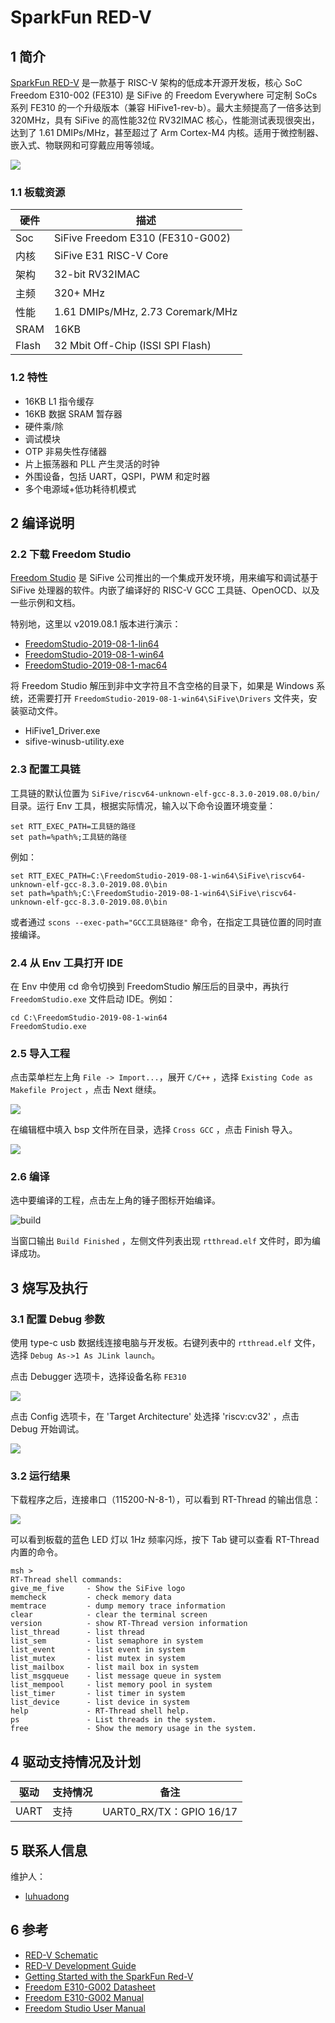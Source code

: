 # SparkFun RED-V #

## 1 简介

[SparkFun RED-V](https://www.sparkfun.com/products/15594) 是一款基于  RISC-V 架构的低成本开源开发板，核心 SoC Freedom E310-002 (FE310) 是 SiFive 的 Freedom Everywhere 可定制 SoCs 系列 FE310 的一个升级版本（兼容 HiFive1-rev-b）。最大主频提高了一倍多达到 320MHz，具有 SiFive 的高性能32位 RV32IMAC 核心，性能测试表现很突出，达到了 1.61 DMIPs/MHz，甚至超过了 Arm Cortex-M4 内核。适用于微控制器、嵌入式、物联网和可穿戴应用等领域。

![](figures/board.jpg)

### 1.1 板载资源

| 硬件 | 描述 |
| -- | -- |
|Soc| SiFive Freedom E310 (FE310-G002) |
| 内核    | SiFive E31 RISC-V Core                                      |
| 架构       |  32-bit RV32IMAC                                         |
| 主频       | 320+ MHz                                              |
| 性能 | 1.61 DMIPs/MHz, 2.73 Coremark/MHz            |
|SRAM| 16KB |
|Flash| 32 Mbit Off-Chip (ISSI SPI Flash) |

### 1.2 特性

- 16KB L1 指令缓存
- 16KB 数据 SRAM 暂存器
- 硬件乘/除
- 调试模块
- OTP 非易失性存储器
- 片上振荡器和 PLL 产生灵活的时钟
- 外围设备，包括 UART，QSPI，PWM 和定时器
- 多个电源域+低功耗待机模式



## 2 编译说明

### 2.2 下载 Freedom Studio

[Freedom Studio](https://www.sifive.com/software) 是 SiFive 公司推出的一个集成开发环境，用来编写和调试基于 SiFive 处理器的软件。内嵌了编译好的 RISC-V GCC 工具链、OpenOCD、以及一些示例和文档。

特别地，这里以 v2019.08.1 版本进行演示：

- [FreedomStudio-2019-08-1-lin64](https://static.dev.sifive.com/dev-tools/FreedomStudio/2019.08/FreedomStudio-2019-08-1-lin64.tar.gz)
- [FreedomStudio-2019-08-1-win64](https://static.dev.sifive.com/dev-tools/FreedomStudio/2019.08/FreedomStudio-2019-08-1-win64.zip)
- [FreedomStudio-2019-08-1-mac64](https://static.dev.sifive.com/dev-tools/FreedomStudio/2019.08/FreedomStudio-2019-08-1-mac64.tar.gz)

将 Freedom Studio 解压到非中文字符且不含空格的目录下，如果是 Windows 系统，还需要打开 `FreedomStudio-2019-08-1-win64\SiFive\Drivers` 文件夹，安装驱动文件。

- HiFive1_Driver.exe
- sifive-winusb-utility.exe

### 2.3 配置工具链

工具链的默认位置为 `SiFive/riscv64-unknown-elf-gcc-8.3.0-2019.08.0/bin/` 目录。运行 Env 工具，根据实际情况，输入以下命令设置环境变量：

```shell
set RTT_EXEC_PATH=工具链的路径
set path=%path%;工具链的路径
```

例如：

```shell
set RTT_EXEC_PATH=C:\FreedomStudio-2019-08-1-win64\SiFive\riscv64-unknown-elf-gcc-8.3.0-2019.08.0\bin
set path=%path%;C:\FreedomStudio-2019-08-1-win64\SiFive\riscv64-unknown-elf-gcc-8.3.0-2019.08.0\bin
```

或者通过 `scons --exec-path="GCC工具链路径"` 命令，在指定工具链位置的同时直接编译。

### 2.4 从 Env 工具打开 IDE

在 Env 中使用 cd 命令切换到 FreedomStudio 解压后的目录中，再执行 `FreedomStudio.exe` 文件启动 IDE。例如：

```
cd C:\FreedomStudio-2019-08-1-win64
FreedomStudio.exe
```

### 2.5 导入工程

点击菜单栏左上角 `File -> Import...`，展开 `C/C++` ，选择 `Existing Code as Makefile Project` ，点击 Next 继续。

![](figures/import_makefile_project.png)

在编辑框中填入 bsp 文件所在目录，选择 `Cross GCC` ，点击 Finish 导入。

![](figures/import_makefile_project_bsp.png)

### 2.6 编译

选中要编译的工程，点击左上角的锤子图标开始编译。

![build](figures/freedomstudio_compile.png)

当窗口输出 `Build Finished` ，左侧文件列表出现 `rtthread.elf` 文件时，即为编译成功。



## 3 烧写及执行

### 3.1 配置 Debug 参数

使用 type-c usb 数据线连接电脑与开发板。右键列表中的 `rtthread.elf` 文件，选择 `Debug As->1 As JLink launch`。

点击 Debugger 选项卡，选择设备名称 `FE310` 

![](figures/debug_Debugger.png)

点击 Config 选项卡，在 'Target Architecture' 处选择 'riscv:cv32' ，点击 Debug 开始调试。

![](figures/debug_Config.png)

### 3.2 运行结果

下载程序之后，连接串口（115200-N-8-1），可以看到 RT-Thread 的输出信息：

![](./figures/debug_terminal_msh.png)

可以看到板载的蓝色 LED 灯以 1Hz 频率闪烁，按下 Tab 键可以查看 RT-Thread 内置的命令。

```
msh >
RT-Thread shell commands:
give_me_five     - Show the SiFive logo
memcheck         - check memory data
memtrace         - dump memory trace information
clear            - clear the terminal screen
version          - show RT-Thread version information
list_thread      - list thread
list_sem         - list semaphore in system
list_event       - list event in system
list_mutex       - list mutex in system
list_mailbox     - list mail box in system
list_msgqueue    - list message queue in system
list_mempool     - list memory pool in system
list_timer       - list timer in system
list_device      - list device in system
help             - RT-Thread shell help.
ps               - List threads in the system.
free             - Show the memory usage in the system.
```



## 4 驱动支持情况及计划

| 驱动 | 支持情况  |  备注  |
| ------ | ----  | :------:  |
| UART | 支持 | UART0_RX/TX：GPIO 16/17 |



## 5 联系人信息

维护人：
- [luhuadong](https://github.com/luhuadong)



## 6 参考

* [RED-V Schematic](https://cdn.sparkfun.com/assets/d/d/1/e/7/RedFive.pdf)
* [RED-V Development Guide](https://learn.sparkfun.com/tutorials/red-v-development-guide)
* [Getting Started with the SparkFun Red-V](https://www.digikey.dk/da/maker/projects/getting-started-with-the-sparkfun-red-v/a28c5ce7d21a452db4aa3f4b94f345f4)
* [Freedom E310-G002 Datasheet](https://cdn.sparkfun.com/assets/5/b/e/6/2/fe310-g002-ds.pdf)
* [Freedom E310-G002 Manual](https://cdn.sparkfun.com/assets/7/f/0/2/7/fe310-g002-manual-v19p05.pdf)
* [Freedom Studio User Manual](https://static.dev.sifive.com/dev-tools/FreedomStudio/2020.06/freedom-studio-manual-4.7.2-2020-06-0.pdf)
